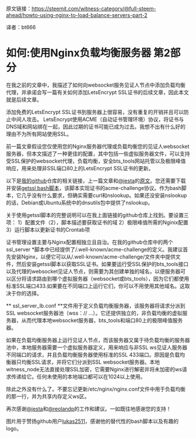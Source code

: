 原文链接：https://steemit.com/witness-category/@full-steem-ahead/howto-using-nginx-to-load-balance-servers-part-2

译者：bt666

# 如何:使用Nginx负载均衡服务器 第2部分 #

在我之前的文章中，我描述了如何向websocket服务见证人节点中添加负载均衡代理，并承诺会写一篇有关如何添加LetsEncrypt SSL证书的后续文章，因此本文就是后续文章。

添加免费的LetsEncrypt SSL证书到服务器上很容易，没有重复的开销并且可以防止中间人攻击。 LetsEncrypt使用ACME（自动证书管理环境）协议，将证书与DNS域和网站绑在一起，因此过期的证书可能已成为过去。我想不出有什么好的理由不为所有网站使用SSL。

前一篇文章假设您仅使用您的Nginx服务器代理或负载均衡您的见证人websocket服务器，但本文描述了一种更佳的配置，其中包括一些虚拟服务器文件，可以支持受SSL保护的websocket代理，负载均衡，安全bts_tools网站托管以及极限峰值响应，用来处理非SSL端口80上的LetsEncrypt SSL证书的更新。

以下是[我的github](https://github.com/ThomasFreedman/nginx-proxy.git)仓库的相关链接，上一篇文章和[@jesta](https://steemit.com/@jesta)的[原文](https://steemit.com/witness-category/@full-steem-ahead/howto-using-nginx-to-load-balance-servers)。您还需要下载并安装[getssl bash脚本](https://github.com/srvrco/getssl)，该脚本实现证书的acme-challenge协议。作为bash脚本，它几乎没有什么要求，但确实需要curl和nslookup。如果还没安装nslookup的话，Debian或Ubuntu系统中的dnsutils包中提供了nslookup。

关于使用getssl脚本的完整说明可以在我上面链接的github仓库上找到。要设置三项：
1）配置文件（2），脚本描述要获取证书的域
2）极限峰值所需的Nginix配置
3）运行脚本以更新证书的Crontab项

证书管理设置主要与Nginx配置相独立且自治。在我的github仓库中的两个ssl_server *脚本中已经提供了/.well-known/acme-challenge的定义。我建议首先安装Nginx，以便它可以从/.well-known/acme-challenge/文件夹中提供文件，然后安装getssl脚本以获取SSL证书。如果要运行受SSL保护的bts_tools接口以及代理的websocket见证人节点，则需要为其创建单独的域名，以便服务器可以区分将请求路由到哪个虚拟服务器（websocket或bts_tools），因为它们都使用标准SSL端口433.如果要在不同端口上运行它们，你可以不用使用其他域名。这取决于你的选择。

** ssl_server_lb.conf **文件用于定义负载均衡服务器，该服务器将请求分派到SSL websocket服务器池（wss：// ...）。它还提供独立的，非负载均衡的虚拟服务器，从而代理本地websocket服务器，bts_tools和端口80上的极限峰值服务器。

如果在负载均衡服务器上运行见证人节点，而该服务器又属于待负载均衡的服务器池中，本地服务器需要一个虚拟服务器定义，用来响应与非SSL ws见证人服务器不同端口的请求，并且负载均衡服务器使用标准的SSL 433端口。原因是负载均衡器只均衡SSL请求，并将它们分派到SSL websocket服务器。本地witness_node无法直接处理SSL加密，它需要Nginx进行解密并将未加密的ws请求传递给它。任何未使用的本地端口都可以在1024以上使用。

除此之外没有什么了。不要忘记更新/etc/nginx/nginx.conf文件中用于负载均衡的那一行，并为共享内存定义ws区。

再次感谢[@jesta](https://steemit.com/@jesta)和[@reolandp](https://steemit.com/@reolandp)的工作和建议。一如既往地感谢您的支持！

图片用于赞扬github用户[lukas2511](https://github.com/lukas2511/dehydrated)，感谢他的替代性的bash脚本以及有趣的logo。
